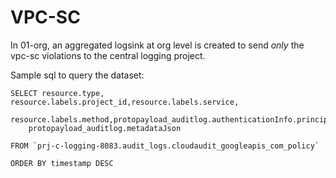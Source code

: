 # VPC-SC

In 01-org, an aggregated logsink at org level is created to send _only_ the vpc-sc violations to the central logging project.

Sample sql to query the dataset:

```
SELECT resource.type, resource.labels.project_id,resource.labels.service,
    resource.labels.method,protopayload_auditlog.authenticationInfo.principalEmail,
    protopayload_auditlog.metadataJson		

FROM `prj-c-logging-8083.audit_logs.cloudaudit_googleapis_com_policy`

ORDER BY timestamp DESC
```